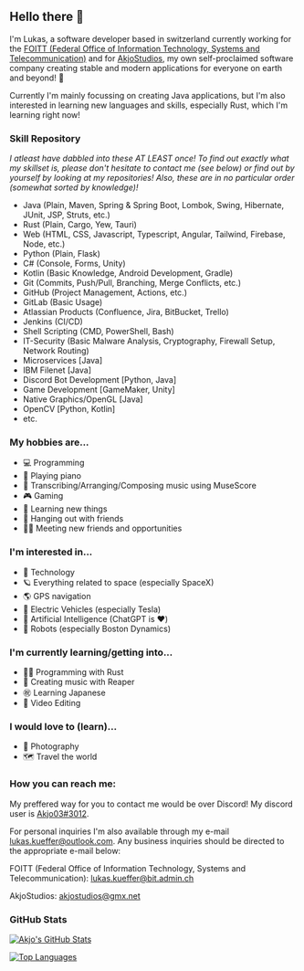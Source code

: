## Hello there 👋

I'm Lukas, a software developer based in switzerland currently working for the [FOITT (Federal Office of Information Technology, Systems and Telecommunication)](https://bit.admin.ch) and for [AkjoStudios](https://github.com/AkjoStudios), my own self-proclaimed software company creating stable and modern applications for everyone on earth and beyond! 🚀

Currently I'm mainly focussing on creating Java applications, but I'm also interested in learning new languages and skills, especially Rust, which I'm learning right now!

### Skill Repository
*I atleast have dabbled into these AT LEAST once! To find out exactly what my skillset is, please don't hesitate to contact me (see below) or find out by yourself by looking at my repositories! Also, these are in no particular order (somewhat sorted by knowledge)!*

- Java (Plain, Maven, Spring & Spring Boot, Lombok, Swing, Hibernate, JUnit, JSP, Struts, etc.)
- Rust (Plain, Cargo, Yew, Tauri)
- Web (HTML, CSS, Javascript, Typescript, Angular, Tailwind, Firebase, Node, etc.)
- Python (Plain, Flask)
- C# (Console, Forms, Unity)
- Kotlin (Basic Knowledge, Android Development, Gradle)
- Git (Commits, Push/Pull, Branching, Merge Conflicts, etc.)
- GitHub (Project Management, Actions, etc.)
- GitLab (Basic Usage)
- Atlassian Products (Confluence, Jira, BitBucket, Trello)
- Jenkins (CI/CD)
- Shell Scripting (CMD, PowerShell, Bash)
- IT-Security (Basic Malware Analysis, Cryptography, Firewall Setup, Network Routing)
- Microservices [Java]
- IBM Filenet [Java]
- Discord Bot Development [Python, Java]
- Game Development [GameMaker, Unity]
- Native Graphics/OpenGL [Java]
- OpenCV [Python, Kotlin]
- etc.

### My hobbies are...

- 💻 Programming
- 🎹 Playing piano
- 🎼 Transcribing/Arranging/Composing music using MuseScore
- 🎮 Gaming
- 🌱 Learning new things
- 👬 Hanging out with friends
- 👬🏼 Meeting new friends and opportunities

### I'm interested in...

- 🔌 Technology
- 🪐 Everything related to space (especially SpaceX)
- 🌎 GPS navigation
- 🚗 Electric Vehicles (especially Tesla)
- 🧠 Artificial Intelligence (ChatGPT is ❤️)
- 🤖 Robots (especially Boston Dynamics)

### I'm currently learning/getting into...
- 👨‍💻 Programming with Rust
- 🎵 Creating music with Reaper
- ㊗️ Learning Japanese
- 🎥 Video Editing

### I would love to (learn)...
- 📸 Photography
- 🗺️ Travel the world

### How you can reach me:

My preffered way for you to contact me would be over Discord! My discord user is [Akjo03#3012](https://discordapp.com/users/284983236428562432).

For personal inquiries I'm also available through my e-mail [lukas.kueffer@outlook.com](mailto:lukas.kueffer@outlook.com). Any business inquiries should be directed to the appropriate e-mail below:

FOITT (Federal Office of Information Technology, Systems and Telecommunication): [lukas.kueffer@bit.admin.ch](mailto:lukas.kueffer@bit.admin.ch)

AkjoStudios: [akjostudios@gmx.net](mailto:akjostudios@gmx.net)

### GitHub Stats

[![Akjo's GitHub Stats](https://github-readme-stats.vercel.app/api?username=Akjo03&show_icons=true&theme=dark&custom_title=Akjo03%27s%20Github%20Stats)](https://github.com/anuraghazra/github-readme-stats)

[![Top Languages](https://github-readme-stats.vercel.app/api/top-langs/?username=Akjo03&show_icons=true&theme=dark&exclude_repo=kids-day-bit,HackZurich2022)](https://github.com/anuraghazra/github-readme-stats)
